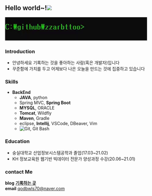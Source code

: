 

<h2>Hello world~!<img src="https://raw.githubusercontent.com/aemmadi/aemmadi/master/wave.gif" width="30px">
</h2>

<img src="./gifs/zzarbttoo_hello.gif">

### Introduction
- 안녕하세요 기록하는 것을 좋아하는 사람(혹은 개발자)입니다
- 꾸준함에 가치를 두고 어제보다 나은 오늘을 만드는 것에 집중하고 있습니다

### Skills 
-   <b>BackEnd</b>
      - <b>JAVA</b>, python
      - Spring MVC, <b>Spring Boot</b>
      - <b>MYSQL</b>, ORACLE 
      - <b>Tomcat</b>, Wildfly 
      - <b>Maven</b>, Gradle
      - eclipse, <b>Intellij</b>, VSCode, DBeaver, Vim
      - ![Git](https://img.shields.io/badge/-Git-black?style=flat-square&logo=git), Git Bash


### Education

- 숭실대학교 산업정보시스템공학과 졸업(17.03~21.02)
- KH 정보교육원 웹기반 빅데이터 전문가 양성과정 수강(20.06~21.01)

### contact Me 

<b>blog</b> <a href = "https://blog.naver.com/qodbwls70"><b>기록하는 곳</b></a><br/>
<b>email</b> qodbwls70@naver.com


  
